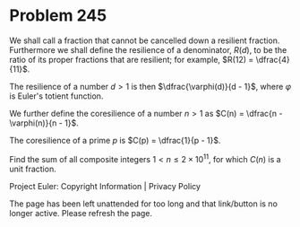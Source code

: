 #   Problem 245

   We shall call a fraction that cannot be cancelled down a resilient
   fraction.
   Furthermore we shall define the resilience of a denominator, $R(d)$, to be
   the ratio of its proper fractions that are resilient; for example, $R(12)
   = \dfrac{4}{11}$.

   The resilience of a number $d \gt 1$ is then $\dfrac{\varphi(d)}{d - 1}$,
   where $\varphi$ is Euler's totient function.

   We further define the coresilience of a number $n \gt 1$ as $C(n) =
   \dfrac{n - \varphi(n)}{n - 1}$.

   The coresilience of a prime $p$ is $C(p) = \dfrac{1}{p - 1}$.

   Find the sum of all composite integers $1 \lt n \le 2 \times 10^{11}$, for
   which $C(n)$ is a unit fraction.

   Project Euler: Copyright Information | Privacy Policy

   The page has been left unattended for too long and that link/button is no
   longer active. Please refresh the page.
